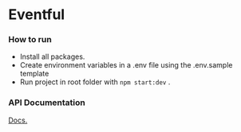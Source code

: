 # Eventful

### How to run

- Install all packages.
- Create environment variables in a .env file using the .env.sample template
- Run project in root folder with `npm start:dev` .

### API Documentation

[Docs.](https://documenter.getpostman.com/view/4304944/2sA3s7kVJF)
